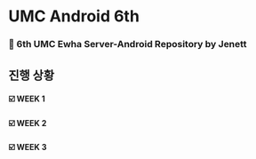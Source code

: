 # UMC Android 6th
### 🤖 6th UMC Ewha Server-Android Repository by Jenett


## 진행 상황
#### ☑️ WEEK 1
#### ☑️ WEEK 2
#### ☑️ WEEK 3


